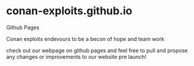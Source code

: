 # conan-exploits.github.io
Github Pages

Conan exploits endevours to be a becon of hope and team work

check out our webpage on github pages and feel free to pull and propose any changes or improvements to our website pre launch!
